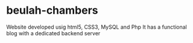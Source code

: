 # beulah-chambers
Website developed usig html5, CSS3, MySQL and Php
It has a functional blog with a dedicated backend server
